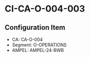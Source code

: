# CI-CA-O-004-003

## Configuration Item
- CA: CA-O-004
- Segment: O-OPERATIONS
- AMPEL: AMPEL-24-BWB
